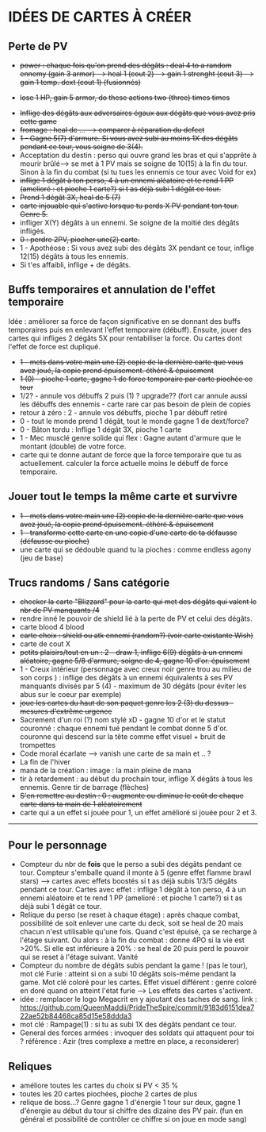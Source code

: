 # IDÉES DE CARTES À CRÉER

## Perte de PV
* ~~power : chaque fois qu'on prend des dégâts : deal 4 to a random ennemy (gain 3 armor)
  --> heal 1 (cout 2)
  --> gain 1 strenght (cout 3)   --> gain 1 temp. dext (cout 1) (fusionnés)~~
- ~~lose 1 HP, gain 5 armor, do these actions two (three) times times~~
* ~~Inflige des dégâts aux adversaires égaux aux dégâts que vous avez pris cette game~~
* ~~fromage : heal de ... --> comparer à réparation du defect~~
* ~~1 - Gagne 5(7) d'armure. Si vous avez subi au moins 1X des dégâts pendant ce tour, vous soigne de 3(4).~~
* Acceptation du destin : perso qui ouvre grand les bras et qui s'apprête à mourir brûlé--> se met à 1 PV mais se soigne de 10(15) à la fin du tour. Sinon à la fin du combat (si tu tues les ennemis ce tour avec Void for ex)
* ~~inflige 1 dégât à ton perso, 4 à un ennemi aléatoire et te rend 1 PP (amelioré : et pioche 1 carte?) si t as déjà subi 1 dégât ce tour.~~
* ~~Prend 1 dégât 3X, heal de 5 (7)~~
* ~~carte injouable qui s'active lorsque tu perds X PV pendant ton tour. Genre 5.~~
* infliger X(Y) dégâts à un ennemi. Se soigne de la moitié des dégâts infligés.
* ~~0 : perdre 2PV, piocher une(2) carte.~~
* 1 - Apothéose : Si vous avez subi des dégâts 3X pendant ce tour, inflige 12(15) dégâts à tous les ennemis.
* Si t'es affaibli, inflige + de dégâts.


## Buffs temporaires et annulation de l'effet temporaire
Idée : améliorer sa force de façon significative en se donnant des buffs temporaires puis en enlevant l'effet temporaire (débuff). Ensuite, jouer des cartes qui infliges 2 dégâts 5X pour rentabiliser la force. Ou cartes dont l'effet de force est dupliqué.
* ~~1 - mets dans votre main une (2) copie de la dernière carte que vous avez joué, la copie prend épuisement. éthéré & épuisement~~
* ~~1 (0) - pioche 1 carte, gagne 1 de force temporaire par carte piochée ce tour~~
* 1/2? - annule vos débuffs 2 puis (1) ? upgrade?? (fort car annule aussi les débuffs des ennemis - carte rare car pas besoin de plein de copies
*  retour à zéro : 2 - annule vos débuffs, pioche 1 par débuff retiré
* 0 - tout le monde prend 1 dégât, tout le monde gagne 1 de dext/force?
* 0 - Bâton tordu : Inflige 1 dégât 3X, pioche 1 carte
* 1 - Mec musclé genre solide qui flex : Gagne autant d'armure que le montant (double) de votre force.
* carte qui te donne autant de force que la force temporaire que tu as actuellement. calculer la force actuelle moins le débuff de force temporaire.




## Jouer tout le temps la même carte et survivre
* ~~1 - mets dans votre main une (2) copie de la dernière carte que vous avez joué, la copie prend épuisement. éthéré & épuisement~~
* ~~1 - transforme cette carte en une copie d'une carte de ta défausse (défausse ou pioche)~~
* une carte qui se dédouble quand tu la pioches : comme endless agony (jeu de base)






## Trucs randoms / Sans catégorie
* ~~checker la carte "Blizzard" pour la carte qui met des dégâts qui valent le nbr de PV manquants /4~~
* rendre inné le pouvoir de shield lié à la perte de PV et celui des dégâts.
* carte blood 4 blood
* ~~carte choix : shield ou atk ennemi (random?) (voir carte existante Wish)~~
* carte de cout X
* ~~petits plaisirs/tout en un : 2 - draw 1, inflige 6(9) dégâts à un ennemi aléatoire, gagne 5/8 d'armure, soigne de 4, gagne 10 d'or. épuisement~~
* 1 - Creux intérieur (personnage avec creux noir genre trou au milieu de son corps ) : inflige des dégâts à un ennemi équivalents à ses PV manquants divisés par 5 (4) - maximum de 30 dégâts (pour éviter les abus sur le coeur par exemple)
* ~~joue les cartes du haut de son paquet genre les 2 (3) du dessus - mesures d'extrême urgence~~
* Sacrement d'un roi (?) nom stylé xD - gagne 10 d'or et le statut couronné : chaque ennemi tué pendant le combat donne 5 d'or. couronne qui descend sur la tête comme effet visuel + bruit de trompettes
* Code moral écarlate --> vanish une carte de sa main et .. ?
* La fin de l'hiver
* mana de la création : image : la main pleine de mana
* tir à retardement : au début du prochain tour, inflige X dégâts à tous les ennemis. Genre tir de barrage (flèches)
* ~~S'en remettre au destin : 0 : augmente ou diminue le coût de chaque carte dans ta main de 1 aléatoirement~~
* carte qui a un effet si jouée pour 1, un effet amélioré si jouée pour 2 et 3.



---
## Pour le personnage
* Compteur du nbr de **fois** que le perso a subi des dégâts pendant ce tour. Compteur s'emballe quand il monte à 5 (genre effet flamme brawl stars) --> cartes avec effets boostés si t as déjà subis 1/3/5 dégâts pendant ce tour. Cartes avec effet : inflige 1 dégât à ton perso, 4 à un ennemi aléatoire et te rend 1 PP (amelioré : et pioche 1 carte?) si t as déjà subi 1 dégât ce tour.
* Relique du perso (se reset à chaque étage) : après chaque combat, possibilité de soit enlever une carte du deck, soit se heal de 20 mais chacun n'est utilisable qu'une fois. Quand c'est épuisé, ça se recharge à l'étage suivant. Ou alors : 
à la fin du combat : donne 4PO si la vie est >20%. Si elle est inférieure à 20% : se heal de 20 puis perd le pouvoir qui se reset à l'étage suivant. Vanité
* Compteur du nombre de dégâts subis pendant la game ! (pas le tour), mot clé Furie : atteint si on a subi 10 dégâts sois-même pendant la game. Mot clé coloré pour les cartes. Effet visuel différent : genre coloré en doré quand on atteint l'état furie --> Les effets des cartes s'activent.
* idée : remplacer le logo Megacrit en y ajoutant des taches de sang. link : https://github.com/QueenMaddii/PrideTheSpire/commit/9183d6151dea722ae52b84468ca85d15e58ddda3
* mot clé : Rampage(1) : si tu as subi 1X des dégâts pendant ce tour.
* General des forces armées : invoquer des soldats qui attaquent pour toi ? référence : Azir (tres complexe a mettre en place, a reconsiderer)

## Reliques
* améliore toutes les cartes du choix si PV < 35 %
* toutes les 20 cartes piochées, pioche 2 cartes de plus
* relique de boss...? Genre gagne 1 d'énergie 1 tour sur deux, gagne 1 d'énergie au début du tour si chiffre des dizaine des PV pair. (fun en général et possibilité de contrôler ce chiffre si on joue en mode sang)

